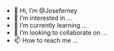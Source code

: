 - 👋 Hi, I’m @Joseferney
- 👀 I’m interested in ...
- 🌱 I’m currently learning ...
- 💞️ I’m looking to collaborate on ...
- 📫 How to reach me ...

<!---
Joseferney/Joseferney is a ✨ special ✨ repository because its `README.md` (this file) appears on your GitHub profile.
You can click the Preview link to take a look at your changes.
--->
